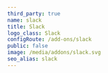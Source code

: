 ```yaml
---
third_party: true
name: slack
title: Slack
logo_class: Slack
configRoute: /add-ons/slack
public: false
image: /media/addons/slack.svg
seo_alias: slack
---
```

